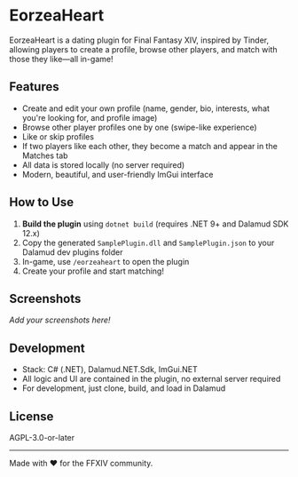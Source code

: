 # EorzeaHeart

EorzeaHeart is a dating plugin for Final Fantasy XIV, inspired by Tinder, allowing players to create a profile, browse other players, and match with those they like—all in-game!

## Features
- Create and edit your own profile (name, gender, bio, interests, what you're looking for, and profile image)
- Browse other player profiles one by one (swipe-like experience)
- Like or skip profiles
- If two players like each other, they become a match and appear in the Matches tab
- All data is stored locally (no server required)
- Modern, beautiful, and user-friendly ImGui interface

## How to Use
1. **Build the plugin** using `dotnet build` (requires .NET 9+ and Dalamud SDK 12.x)
2. Copy the generated `SamplePlugin.dll` and `SamplePlugin.json` to your Dalamud dev plugins folder
3. In-game, use `/eorzeaheart` to open the plugin
4. Create your profile and start matching!

## Screenshots
*Add your screenshots here!*

## Development
- Stack: C# (.NET), Dalamud.NET.Sdk, ImGui.NET
- All logic and UI are contained in the plugin, no external server required
- For development, just clone, build, and load in Dalamud

## License
AGPL-3.0-or-later

---

Made with ❤️ for the FFXIV community.
